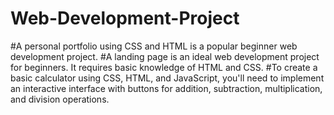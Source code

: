 # Web-Development-Project
#A personal portfolio using CSS and HTML is a popular beginner web development project.
#A landing page is an ideal web development project for beginners. It requires basic knowledge of HTML and CSS.
#To create a basic calculator using CSS, HTML, and JavaScript, you'll need to implement an interactive interface with buttons for addition, subtraction, multiplication, and division operations.
